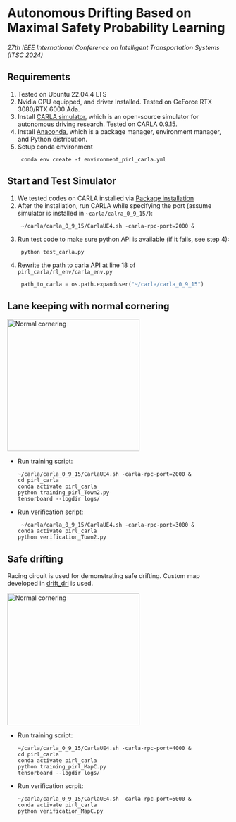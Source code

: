 # Autonomous Drifting Based on Maximal Safety Probability Learning
*27th IEEE International Conference on Intelligent Transportation Systems (ITSC 2024)*


## Requirements
1. Tested on Ubuntu 22.04.4 LTS
2. Nvidia GPU equipped, and driver Installed. Tested on GeForce RTX 3080/RTX 6000 Ada. 
3. Install [CARLA simulator](https://carla.org/), which is an open-source simulator for autonomous driving research. Tested on CARLA 0.9.15. 
4. Install [Anaconda](https://www.anaconda.com/), which is a package manager, environment manager, and Python distribution.
5. Setup conda environment
   ```console
    conda env create -f environment_pirl_carla.yml
   ```

## Start and Test Simulator

1. We tested codes on CARLA installed via [Package installation](https://carla.readthedocs.io/en/0.9.15/start_quickstart/#b-package-installation)
2. After the installation, run CARLA while specifying the port (assume simulator is installed in `~carla/calra_0_9_15/`):
   ```console
    ~/carla/carla_0_9_15/CarlaUE4.sh -carla-rpc-port=2000 &
   ```
3. Run test code to make sure python API is available (if it fails, see step 4):
   ```console
    python test_carla.py 
   ```
4. Rewrite the path to carla API at line 18 of `pirl_carla/rl_env/carla_env.py`
   ```python
    path_to_carla = os.path.expanduser("~/carla/carla_0_9_15")
   ```

## Lane keeping with normal cornering

<div align=left> 
<img src="./pirl_carla/plot/Town2/simulation.gif" width=300 alt="Normal cornering"/>
</div>

- Run training script:
  ```console
  ~/carla/carla_0_9_15/CarlaUE4.sh -carla-rpc-port=2000 &
  cd pirl_carla
  conda activate pirl_carla
  python training_pirl_Town2.py
  tensorboard --logdir logs/
  ```
  
- Run verification script:
  ```console
   ~/carla/carla_0_9_15/CarlaUE4.sh -carla-rpc-port=3000 &
  conda activate pirl_carla
  python verification_Town2.py
  ```

## Safe drifting

Racing circuit is used for demonstrating safe drifting. Custom map developed in [drift_drl](https://github.com/caipeide/drift_drl) is used. 

<div align=left> 
<img src="./pirl_carla/plot/MapC/simulation.gif" width=300 alt="Normal cornering"/>
</div>

- Run training script:
  ```console
  ~/carla/carla_0_9_15/CarlaUE4.sh -carla-rpc-port=4000 &
  cd pirl_carla
  conda activate pirl_carla
  python training_pirl_MapC.py
  tensorboard --logdir logs/
  ```
- Run verification scrpit:
  ```console
  ~/carla/carla_0_9_15/CarlaUE4.sh -carla-rpc-port=5000 &
  conda activate pirl_carla
  python verification_MapC.py
  ```

  
